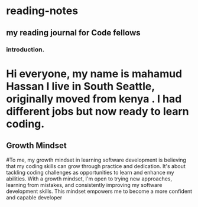 # reading-notes
## my reading journal for Code fellows
### introduction.

# Hi everyone, my name is mahamud Hassan I live in South Seattle, originally moved from kenya . I had different jobs but now ready to learn coding.


## Growth Mindset
#To me, my growth mindset in learning software development is believing that my coding skills can grow through practice and dedication. It's about tackling coding challenges as opportunities to learn and enhance my abilities. With a growth mindset, I'm open to trying new approaches, learning from mistakes, and consistently improving my software development skills. This mindset empowers me to become a more confident and capable developer